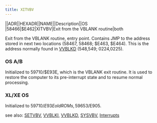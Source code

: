```yaml
---
title: XITVBV
---
```

||ADR||HEXADR||NAME||Description||OS  
|58466|$E462|XITVBV|Exit from the VBLANK routine|both  
  
Exit from the VBLANK routine, entry point. Contains JMP to the address stored in next two locations (58467, 58468; $E463, $E464). This is the address normally found in [VVBLKD](../VVBLKD/index.md) (548,549; $0224,$0225).  
  
### OS A/B  
Initialized to 59710/$E93E, which is the VBLANK exit routine. It is used to restore the computer to its pre-interrupt state and to resume normal processing.  
  
### XL/XE OS  
Initialized to 59710/$E93E old ROMs, 59653/$E905.  
  
see also: [SETVBV](../SETVBV/index.md), [VVBLKI](../VVBLKI/index.md), [VVBLKD](../VVBLKD/index.md), [SYSVBV](../SYSVBV/index.md), [Interrupts](../Interrupts/index.md)  
